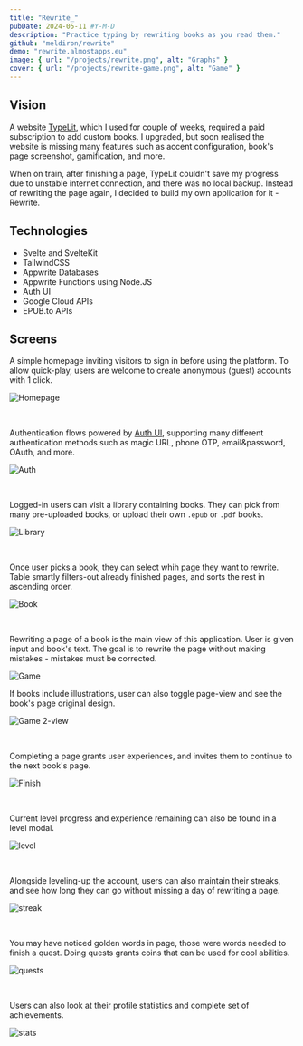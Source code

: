```yaml
---
title: "Rewrite_"
pubDate: 2024-05-11 #Y-M-D
description: "Practice typing by rewriting books as you read them."
github: "meldiron/rewrite"
demo: "rewrite.almostapps.eu"
image: { url: "/projects/rewrite.png", alt: "Graphs" }
cover: { url: "/projects/rewrite-game.png", alt: "Game" }
---
```


## Vision

A website [TypeLit](https://www.typelit.io/), which I used for couple of weeks, required a paid subscription to add custom books. I upgraded, but soon realised the website is missing many features such as accent configuration, book's page screenshot, gamification, and more.

When on train, after finishing a page, TypeLit couldn't save my progress due to unstable internet connection, and there was no local backup. Instead of rewriting the page again, I decided to build my own application for it - Rewrite.

## Technologies

- Svelte and SvelteKit
- TailwindCSS
- Appwrite Databases
- Appwrite Functions using Node.JS
- Auth UI
- Google Cloud APIs
- EPUB.to APIs

## Screens

A simple homepage inviting visitors to sign in before using the platform. To allow quick-play, users are welcome to create anonymous (guest) accounts with 1 click.

![Homepage](/projects/rewrite/homepage.png)

<br />

Authentication flows powered by [Auth UI](/projects/auth-ui), supporting many different authentication methods such as magic URL, phone OTP, email&password, OAuth, and more.

![Auth](/projects/rewrite/auth.png)

<br />

Logged-in users can visit a library containing books. They can pick from many pre-uploaded books, or upload their own `.epub` or `.pdf` books.

![Library](/projects/rewrite/library.png)

<br />

Once user picks a book, they can select whih page they want to rewrite. Table smartly filters-out already finished pages, and sorts the rest in ascending order.

![Book](/projects/rewrite/book.png)

<br />

Rewriting a page of a book is the main view of this application. User is given input and book's text. The goal is to rewrite the page without making mistakes - mistakes must be corrected.

![Game](/projects/rewrite/game.png)

If books include illustrations, user can also toggle page-view and see the book's page original design.

![Game 2-view](/projects/rewrite/game2.png)

<br />

Completing a page grants user experiences, and invites them to continue to the next book's page.

![Finish](/projects/rewrite/finish.png)

<br />

Current level progress and experience remaining can also be found in a level modal.

![level](/projects/rewrite/level.png)

<br />

Alongside leveling-up the account, users can also maintain their streaks, and see how long they can go without missing a day of rewriting a page.

![streak](/projects/rewrite/streak.png)

<br />

You may have noticed golden words in page, those were words needed to finish a quest. Doing quests grants coins that can be used for cool abilities.

![quests](/projects/rewrite/quests.png)

<br />

Users can also look at their profile statistics and complete set of achievements.

![stats](/projects/rewrite/stats.png)
